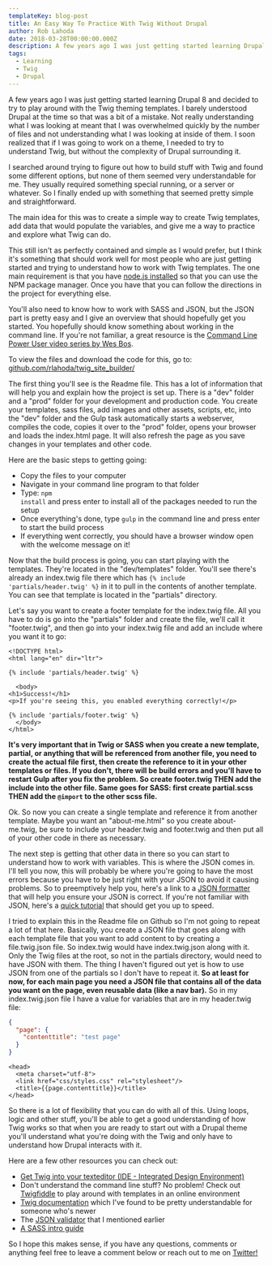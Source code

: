 ```yaml
---
templateKey: blog-post
title: An Easy Way To Practice With Twig Without Drupal
author: Rob Lahoda
date: 2018-03-28T00:00:00.000Z
description: A few years ago I was just getting started learning Drupal 8 and decided to try to play around with the Twig theming templates. I soon realized that if I was going to work on a theme, I needed to try to understand Twig, but without the complexity of Drupal surrounding it.
tags:
  - Learning
  - Twig
  - Drupal
---
```


A few years ago I was just getting started learning Drupal 8 and decided to try to play around with the Twig theming templates. I barely understood Drupal at the time so that was a bit of a mistake. Not really understanding what I was looking at meant that I was overwhelmed quickly by the number of files and not understanding what I was looking at inside of them. I soon realized that if I was going to work on a theme, I needed to try to understand Twig, but without the complexity of Drupal surrounding it.

I searched around trying to figure out how to build stuff with Twig and found some different options, but none of them seemed very understandable for me. They usually required something special running, or a server or whatever. So I finally ended up with something that seemed pretty simple and straightforward.

The main idea for this was to create a simple way to create Twig templates, add data that would populate the variables, and give me a way to practice and explore what Twig can do.

This still isn't as perfectly contained and simple as I would prefer, but I think it's something that should work well for most people who are just getting started and trying to understand how to work with Twig templates. The one main requirement is that you have [node.js installed](https://nodejs.org/en/) so that you can use the NPM package manager. Once you have that you can follow the directions in the project for everything else.

You'll also need to know how to work with SASS and JSON, but the JSON part is pretty easy and I give an overview that should hopefully get you started. You hopefully should know something about working in the command line. If you're not familiar, a great resource is the [Command Line Power User video series by Wes Bos](https://commandlinepoweruser.com/).

To view the files and download the code for this, go to: [github.com/rlahoda/twig_site_builder/](https://github.com/rlahoda/twig_site_builder)

The first thing you'll see is the Readme file. This has a lot of information that will help you and explain how the project is set up. There is a "dev" folder and a "prod" folder for your development and production code. You create your templates, sass files, add images and other assets, scripts, etc, into the "dev" folder and the Gulp task automatically starts a webserver, compiles the code, copies it over to the "prod" folder, opens your browser and loads the index.html page. It will also refresh the page as you save changes in your templates and other code.

Here are the basic steps to getting going:

- Copy the files to your computer
- Navigate in your command line program to that folder
- Type: <code class="prettyprint lang-javascript" data-start-line="1" data-visibility="visible" data-highlight="" data-caption="">npm install</code> and press enter to install all of the packages needed to run the setup
- Once everything's done, type <code class="prettyprint lang-javascript" data-start-line="1" data-visibility="visible" data-highlight="" data-caption="">gulp</code> in the command line and press enter to start the build process
- If everything went correctly, you should have a browser window open with the welcome message on it!

Now that the build process is going, you can start playing with the templates. They're located in the "dev/templates" folder. You'll see there's already an index.twig file there which has `{% include 'partials/header.twig' %}` in it to pull in the contents of another template. You can see that template is located in the "partials" directory.

Let's say you want to create a footer template for the index.twig file. All you have to do is go into the "partials" folder and create the file, we'll call it "footer.twig", and then go into your index.twig file and add an include where you want it to go:

```twig
<!DOCTYPE html>
<html lang="en" dir="ltr">

{% include 'partials/header.twig' %}

  <body>
<h1>Success!</h1>
<p>If you're seeing this, you enabled everything correctly!</p>

{% include 'partials/footer.twig' %}
  </body>
</html>
```

**It's very important that in Twig or SASS when you create a new template, partial, or anything that will be referenced from another file, you need to create the actual file first, then create the reference to it in your other templates or files. If you don't, there will be build errors and you'll have to restart Gulp after you fix the problem. So create footer.twig THEN add the include into the other file. Same goes for SASS: first create partial.scss THEN add the `@import` to the other scss file.**

Ok. So now you can create a single template and reference it from another template. Maybe you want an "about-me.html" so you create about-me.twig, be sure to include your header.twig and footer.twig and then put all of your other code in there as necessary.

The next step is getting that other data in there so you can start to understand how to work with variables. This is where the JSON comes in. I'll tell you now, this will probably be where you're going to have the most errors because you have to be just right with your JSON to avoid it causing problems. So to preemptively help you, here's a link to a [JSON formatter](https://jsonlint.com/) that will help you ensure your JSON is correct. If you're not familiar with JSON, here's a [quick tutorial](https://beginnersbook.com/2015/04/json-tutorial/) that should get you up to speed.

I tried to explain this in the Readme file on Github so I'm not going to repeat a lot of that here. Basically, you create a JSON file that goes along with each template file that you want to add content to by creating a file.twig.json file. So index.twig would have index.twig.json along with it. Only the Twig files at the root, so not in the partials directory, would need to have JSON with them. The thing I haven't figured out yet is how to use JSON from one of the partials so I don't have to repeat it. **So at least for now, for each main page you need a JSON file that contains all of the data you want on the page, even reusable data (like a nav bar).** So in my index.twig.json file I have a value for variables that are in my header.twig file:

```json
{
  "page": {
    "contenttitle": "test page"
  }
}
```

```twig
<head>
  <meta charset="utf-8">
  <link href="css/styles.css" rel="stylesheet"/>
  <title>{{page.contenttitle}}</title>
</head>
```

So there is a lot of flexibility that you can do with all of this. Using loops, logic and other stuff, you'll be able to get a good understanding of how Twig works so that when you are ready to start out with a Drupal theme you'll understand what you're doing with the Twig and only have to understand how Drupal interacts with it.

Here are a few other resources you can check out:

- [Get Twig into your texteditor (IDE - Integrated Design Environment)](https://twig.symfony.com/doc/2.x/templates.html#ides-integration)
- Don't understand the command line stuff? No problem! Check out [Twigfiddle](https://twigfiddle.com/) to play around with templates in an online environment</li>
- [Twig documentation](https://twig.symfony.com/doc/2.x/) which I've found to be pretty understandable for someone who's newer
- The [JSON validator](https://jsonlint.com/) that I mentioned earlier
- [A SASS intro guide](https://sass-lang.com/guide)

So I hope this makes sense, if you have any questions, comments or anything feel free to leave a comment below or reach out to me on [Twitter!](https://twitter.com/rlahoda/)
